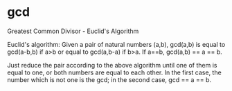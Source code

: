 # gcd
Greatest Common Divisor - Euclid's Algorithm

Euclid's algorithm: Given a pair of natural numbers (a,b), gcd(a,b) is equal to gcd(a-b,b) if a>b
or equal to gcd(a,b-a) if b>a. If a==b, gcd(a,b) == a == b. 

Just reduce the pair according to the above algorithm until one of them is equal to one, 
or both numbers are equal to each other. In the first case, the number which is not one 
is the gcd; in the second case, gcd == a == b.
